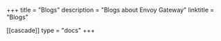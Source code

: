 +++
title = "Blogs"
description = "Blogs about Envoy Gateway"
linktitle = "Blogs"

[[cascade]]
type = "docs"
+++
